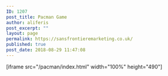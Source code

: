 ```yaml
---
ID: 1207
post_title: Pacman Game
author: aliferis
post_excerpt: ""
layout: page
permalink: https://sansfrontieremarketing.co.uk/
published: true
post_date: 2018-08-29 11:47:08
---
```

[iframe src="/pacman/index.html" width="100%" height="490"]